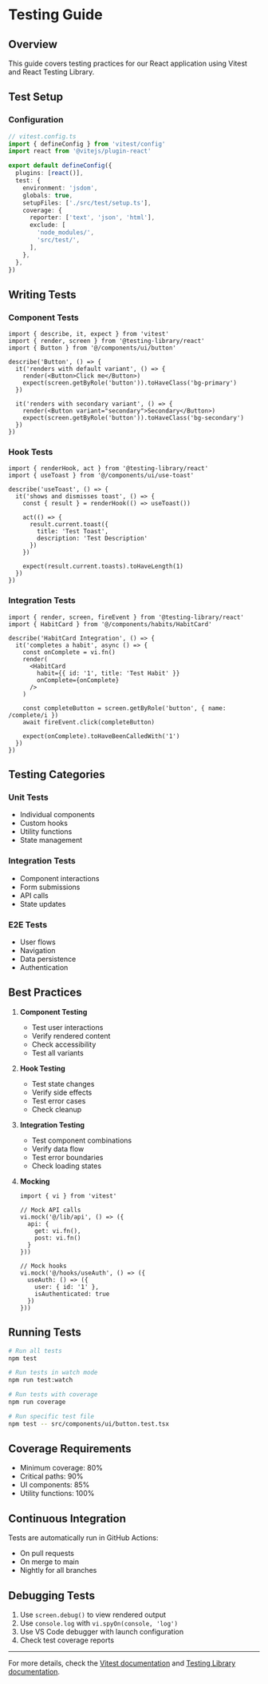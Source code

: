 # Testing Guide

## Overview
This guide covers testing practices for our React application using Vitest and React Testing Library.

## Test Setup

### Configuration
```ts
// vitest.config.ts
import { defineConfig } from 'vitest/config'
import react from '@vitejs/plugin-react'

export default defineConfig({
  plugins: [react()],
  test: {
    environment: 'jsdom',
    globals: true,
    setupFiles: ['./src/test/setup.ts'],
    coverage: {
      reporter: ['text', 'json', 'html'],
      exclude: [
        'node_modules/',
        'src/test/',
      ],
    },
  },
})
```

## Writing Tests

### Component Tests
```tsx
import { describe, it, expect } from 'vitest'
import { render, screen } from '@testing-library/react'
import { Button } from '@/components/ui/button'

describe('Button', () => {
  it('renders with default variant', () => {
    render(<Button>Click me</Button>)
    expect(screen.getByRole('button')).toHaveClass('bg-primary')
  })

  it('renders with secondary variant', () => {
    render(<Button variant="secondary">Secondary</Button>)
    expect(screen.getByRole('button')).toHaveClass('bg-secondary')
  })
})
```

### Hook Tests
```tsx
import { renderHook, act } from '@testing-library/react'
import { useToast } from '@/components/ui/use-toast'

describe('useToast', () => {
  it('shows and dismisses toast', () => {
    const { result } = renderHook(() => useToast())
    
    act(() => {
      result.current.toast({
        title: 'Test Toast',
        description: 'Test Description'
      })
    })

    expect(result.current.toasts).toHaveLength(1)
  })
})
```

### Integration Tests
```tsx
import { render, screen, fireEvent } from '@testing-library/react'
import { HabitCard } from '@/components/habits/HabitCard'

describe('HabitCard Integration', () => {
  it('completes a habit', async () => {
    const onComplete = vi.fn()
    render(
      <HabitCard 
        habit={{ id: '1', title: 'Test Habit' }}
        onComplete={onComplete}
      />
    )

    const completeButton = screen.getByRole('button', { name: /complete/i })
    await fireEvent.click(completeButton)

    expect(onComplete).toHaveBeenCalledWith('1')
  })
})
```

## Testing Categories

### Unit Tests
- Individual components
- Custom hooks
- Utility functions
- State management

### Integration Tests
- Component interactions
- Form submissions
- API calls
- State updates

### E2E Tests
- User flows
- Navigation
- Data persistence
- Authentication

## Best Practices

1. **Component Testing**
   - Test user interactions
   - Verify rendered content
   - Check accessibility
   - Test all variants

2. **Hook Testing**
   - Test state changes
   - Verify side effects
   - Test error cases
   - Check cleanup

3. **Integration Testing**
   - Test component combinations
   - Verify data flow
   - Test error boundaries
   - Check loading states

4. **Mocking**
   ```tsx
   import { vi } from 'vitest'
   
   // Mock API calls
   vi.mock('@/lib/api', () => ({
     api: {
       get: vi.fn(),
       post: vi.fn()
     }
   }))
   
   // Mock hooks
   vi.mock('@/hooks/useAuth', () => ({
     useAuth: () => ({
       user: { id: '1' },
       isAuthenticated: true
     })
   }))
   ```

## Running Tests

```bash
# Run all tests
npm test

# Run tests in watch mode
npm run test:watch

# Run tests with coverage
npm run coverage

# Run specific test file
npm test -- src/components/ui/button.test.tsx
```

## Coverage Requirements

- Minimum coverage: 80%
- Critical paths: 90%
- UI components: 85%
- Utility functions: 100%

## Continuous Integration

Tests are automatically run in GitHub Actions:
- On pull requests
- On merge to main
- Nightly for all branches

## Debugging Tests

1. Use `screen.debug()` to view rendered output
2. Use `console.log` with `vi.spyOn(console, 'log')`
3. Use VS Code debugger with launch configuration
4. Check test coverage reports

---

For more details, check the [Vitest documentation](https://vitest.dev) and [Testing Library documentation](https://testing-library.com/docs/react-testing-library/intro/).
